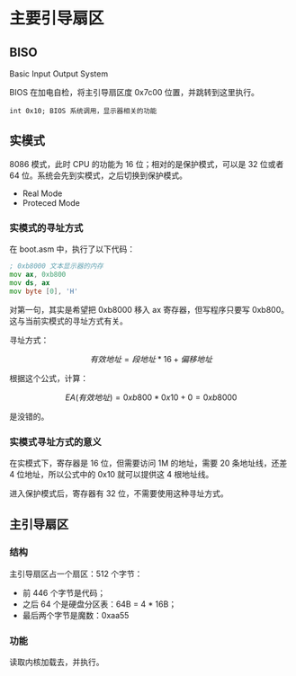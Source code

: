 # 主要引导扇区

## BISO

Basic Input Output System

BIOS 在加电自检，将主引导扇区度 0x7c00 位置，并跳转到这里执行。

    int 0x10; BIOS 系统调用，显示器相关的功能

## 实模式

8086 模式，此时 CPU 的功能为 16 位；相对的是保护模式，可以是 32 位或者 64 位。系统会先到实模式，之后切换到保护模式。

- Real Mode
- Proteced Mode

### 实模式的寻址方式

在 boot.asm 中，执行了以下代码：

```asm
; 0xb8000 文本显示器的内存
mov ax, 0xb800
mov ds, ax
mov byte [0], 'H'
```

对第一句，其实是希望把 0xb8000 移入 ax 寄存器，但写程序只要写 0xb800。这与当前实模式的寻址方式有关。

寻址方式：

$$
有效地址 = 段地址 * 16 + 偏移地址
$$


根据这个公式，计算：

$$
EA(有效地址) = 0xb800 * 0x10 + 0 = 0xb8000
$$

是没错的。

### 实模式寻址方式的意义

在实模式下，寄存器是 16 位，但需要访问 1M 的地址，需要 20 条地址线，还差 4 位地址，所以公式中的 0x10 就可以提供这 4 根地址线。

进入保护模式后，寄存器有 32 位，不需要使用这种寻址方式。

## 主引导扇区

### 结构

主引导扇区占一个扇区：512 个字节：

- 前 446 个字节是代码；
- 之后 64 个是硬盘分区表：64B = 4 * 16B；
- 最后两个字节是魔数：0xaa55

### 功能

读取内核加载去，并执行。
